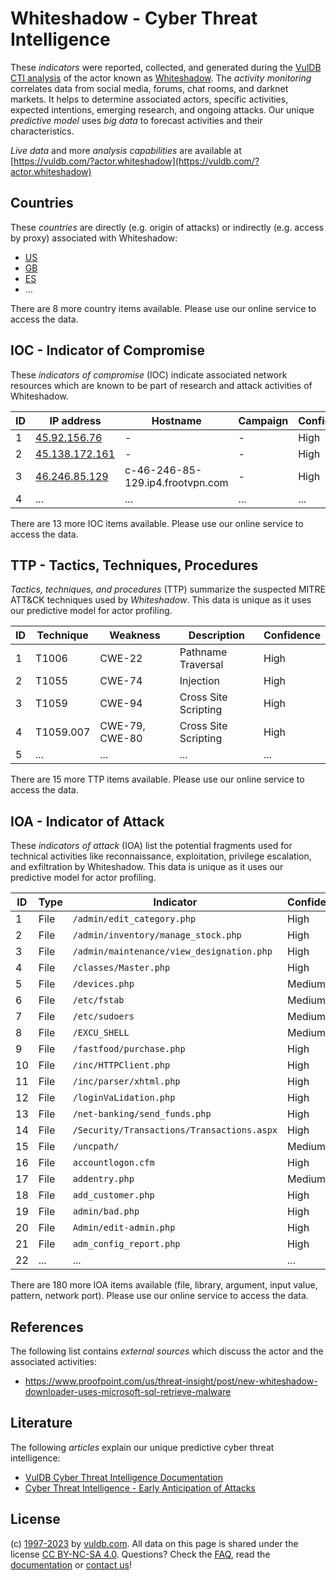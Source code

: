 # Whiteshadow - Cyber Threat Intelligence

These _indicators_ were reported, collected, and generated during the [VulDB CTI analysis](https://vuldb.com/?kb.cti) of the actor known as [Whiteshadow](https://vuldb.com/?actor.whiteshadow). The _activity monitoring_ correlates data from social media, forums, chat rooms, and darknet markets. It helps to determine associated actors, specific activities, expected intentions, emerging research, and ongoing attacks. Our unique _predictive model_ uses _big data_ to forecast activities and their characteristics.

_Live data_ and more _analysis capabilities_ are available at [https://vuldb.com/?actor.whiteshadow](https://vuldb.com/?actor.whiteshadow)

## Countries

These _countries_ are directly (e.g. origin of attacks) or indirectly (e.g. access by proxy) associated with Whiteshadow:

* [US](https://vuldb.com/?country.us)
* [GB](https://vuldb.com/?country.gb)
* [ES](https://vuldb.com/?country.es)
* ...

There are 8 more country items available. Please use our online service to access the data.

## IOC - Indicator of Compromise

These _indicators of compromise_ (IOC) indicate associated network resources which are known to be part of research and attack activities of Whiteshadow.

ID | IP address | Hostname | Campaign | Confidence
-- | ---------- | -------- | -------- | ----------
1 | [45.92.156.76](https://vuldb.com/?ip.45.92.156.76) | - | - | High
2 | [45.138.172.161](https://vuldb.com/?ip.45.138.172.161) | - | - | High
3 | [46.246.85.129](https://vuldb.com/?ip.46.246.85.129) | c-46-246-85-129.ip4.frootvpn.com | - | High
4 | ... | ... | ... | ...

There are 13 more IOC items available. Please use our online service to access the data.

## TTP - Tactics, Techniques, Procedures

_Tactics, techniques, and procedures_ (TTP) summarize the suspected MITRE ATT&CK techniques used by _Whiteshadow_. This data is unique as it uses our predictive model for actor profiling.

ID | Technique | Weakness | Description | Confidence
-- | --------- | -------- | ----------- | ----------
1 | T1006 | CWE-22 | Pathname Traversal | High
2 | T1055 | CWE-74 | Injection | High
3 | T1059 | CWE-94 | Cross Site Scripting | High
4 | T1059.007 | CWE-79, CWE-80 | Cross Site Scripting | High
5 | ... | ... | ... | ...

There are 15 more TTP items available. Please use our online service to access the data.

## IOA - Indicator of Attack

These _indicators of attack_ (IOA) list the potential fragments used for technical activities like reconnaissance, exploitation, privilege escalation, and exfiltration by Whiteshadow. This data is unique as it uses our predictive model for actor profiling.

ID | Type | Indicator | Confidence
-- | ---- | --------- | ----------
1 | File | `/admin/edit_category.php` | High
2 | File | `/admin/inventory/manage_stock.php` | High
3 | File | `/admin/maintenance/view_designation.php` | High
4 | File | `/classes/Master.php` | High
5 | File | `/devices.php` | Medium
6 | File | `/etc/fstab` | Medium
7 | File | `/etc/sudoers` | Medium
8 | File | `/EXCU_SHELL` | Medium
9 | File | `/fastfood/purchase.php` | High
10 | File | `/inc/HTTPClient.php` | High
11 | File | `/inc/parser/xhtml.php` | High
12 | File | `/loginVaLidation.php` | High
13 | File | `/net-banking/send_funds.php` | High
14 | File | `/Security/Transactions/Transactions.aspx` | High
15 | File | `/uncpath/` | Medium
16 | File | `accountlogon.cfm` | High
17 | File | `addentry.php` | Medium
18 | File | `add_customer.php` | High
19 | File | `admin/bad.php` | High
20 | File | `Admin/edit-admin.php` | High
21 | File | `adm_config_report.php` | High
22 | ... | ... | ...

There are 180 more IOA items available (file, library, argument, input value, pattern, network port). Please use our online service to access the data.

## References

The following list contains _external sources_ which discuss the actor and the associated activities:

* https://www.proofpoint.com/us/threat-insight/post/new-whiteshadow-downloader-uses-microsoft-sql-retrieve-malware

## Literature

The following _articles_ explain our unique predictive cyber threat intelligence:

* [VulDB Cyber Threat Intelligence Documentation](https://vuldb.com/?kb.cti)
* [Cyber Threat Intelligence - Early Anticipation of Attacks](https://www.scip.ch/en/?labs.20201022)

## License

(c) [1997-2023](https://vuldb.com/?kb.changelog) by [vuldb.com](https://vuldb.com/?kb.about). All data on this page is shared under the license [CC BY-NC-SA 4.0](https://creativecommons.org/licenses/by-nc-sa/4.0/). Questions? Check the [FAQ](https://vuldb.com/?kb.faq), read the [documentation](https://vuldb.com/?kb) or [contact us](https://vuldb.com/?contact)!
